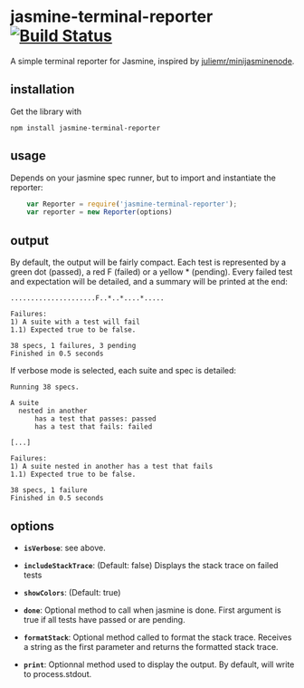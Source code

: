 jasmine-terminal-reporter [![Build Status](https://travis-ci.org/jbblanchet/jasmine-terminal-reporter.svg?branch=master)](https://travis-ci.org/jbblanchet/jasmine-terminal-reporter)
=========================

A simple terminal reporter for Jasmine, inspired by [juliemr/minijasminenode](https://github.com/juliemr/minijasminenode).

installation
------------

Get the library with

    npm install jasmine-terminal-reporter

usage
-----

Depends on your jasmine spec runner, but to import and instantiate the reporter:

```javascript
    var Reporter = require('jasmine-terminal-reporter');
    var reporter = new Reporter(options)
```

output
------

By default, the output will be fairly compact. Each test is represented by a green dot (passed), a red F (failed) or a yellow * (pending). Every failed test and expectation will be detailed, and a summary will be printed at the end:

```
.....................F..*..*....*.....

Failures:
1) A suite with a test will fail
1.1) Expected true to be false.

38 specs, 1 failures, 3 pending
Finished in 0.5 seconds
```

If verbose mode is selected, each suite and spec is detailed:
```
Running 38 specs.

A suite
  nested in another
      has a test that passes: passed
      has a test that fails: failed

[...]

Failures:
1) A suite nested in another has a test that fails
1.1) Expected true to be false.

38 specs, 1 failure
Finished in 0.5 seconds
```

options
-------
* **`isVerbose`**: see above.

* **`includeStackTrace`**: (Default: false) Displays the stack trace on failed tests

* **`showColors`**: (Default: true) 

* **`done`**: Optional method to call when jasmine is done. First argument is true if all tests have passed
 or are pending.

* **`formatStack`**: Optional method called to format the stack trace. Receives a string as the first parameter and returns the formatted stack trace.

* **`print`**: Optionnal method used to display the output. By default, will write to process.stdout.
